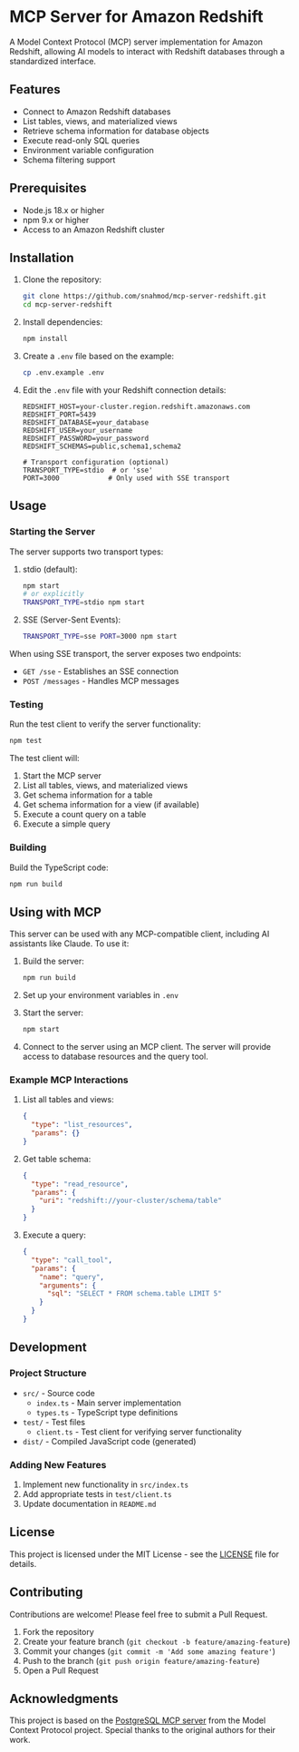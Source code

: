 # MCP Server for Amazon Redshift

A Model Context Protocol (MCP) server implementation for Amazon Redshift, allowing AI models to interact with Redshift databases through a standardized interface.

## Features

- Connect to Amazon Redshift databases
- List tables, views, and materialized views
- Retrieve schema information for database objects
- Execute read-only SQL queries
- Environment variable configuration
- Schema filtering support

## Prerequisites

- Node.js 18.x or higher
- npm 9.x or higher
- Access to an Amazon Redshift cluster

## Installation

1. Clone the repository:
   ```bash
   git clone https://github.com/snahmod/mcp-server-redshift.git
   cd mcp-server-redshift
   ```

2. Install dependencies:
   ```bash
   npm install
   ```

3. Create a `.env` file based on the example:
   ```bash
   cp .env.example .env
   ```

4. Edit the `.env` file with your Redshift connection details:
   ```
   REDSHIFT_HOST=your-cluster.region.redshift.amazonaws.com
   REDSHIFT_PORT=5439
   REDSHIFT_DATABASE=your_database
   REDSHIFT_USER=your_username
   REDSHIFT_PASSWORD=your_password
   REDSHIFT_SCHEMAS=public,schema1,schema2
   
   # Transport configuration (optional)
   TRANSPORT_TYPE=stdio  # or 'sse'
   PORT=3000            # Only used with SSE transport
   ```

## Usage

### Starting the Server

The server supports two transport types:

1. stdio (default):
   ```bash
   npm start
   # or explicitly
   TRANSPORT_TYPE=stdio npm start
   ```

2. SSE (Server-Sent Events):
   ```bash
   TRANSPORT_TYPE=sse PORT=3000 npm start
   ```

When using SSE transport, the server exposes two endpoints:
- `GET /sse` - Establishes an SSE connection
- `POST /messages` - Handles MCP messages

### Testing

Run the test client to verify the server functionality:

```bash
npm test
```

The test client will:
1. Start the MCP server
2. List all tables, views, and materialized views
3. Get schema information for a table
4. Get schema information for a view (if available)
5. Execute a count query on a table
6. Execute a simple query

### Building

Build the TypeScript code:

```bash
npm run build
```

## Using with MCP

This server can be used with any MCP-compatible client, including AI assistants like Claude. To use it:

1. Build the server:
   ```bash
   npm run build
   ```

2. Set up your environment variables in `.env`

3. Start the server:
   ```bash
   npm start
   ```

4. Connect to the server using an MCP client. The server will provide access to database resources and the query tool.

### Example MCP Interactions

1. List all tables and views:
   ```json
   {
     "type": "list_resources",
     "params": {}
   }
   ```

2. Get table schema:
   ```json
   {
     "type": "read_resource",
     "params": {
       "uri": "redshift://your-cluster/schema/table"
     }
   }
   ```

3. Execute a query:
   ```json
   {
     "type": "call_tool",
     "params": {
       "name": "query",
       "arguments": {
         "sql": "SELECT * FROM schema.table LIMIT 5"
       }
     }
   }
   ```

## Development

### Project Structure

- `src/` - Source code
  - `index.ts` - Main server implementation
  - `types.ts` - TypeScript type definitions
- `test/` - Test files
  - `client.ts` - Test client for verifying server functionality
- `dist/` - Compiled JavaScript code (generated)

### Adding New Features

1. Implement new functionality in `src/index.ts`
2. Add appropriate tests in `test/client.ts`
3. Update documentation in `README.md`

## License

This project is licensed under the MIT License - see the [LICENSE](LICENSE) file for details.

## Contributing

Contributions are welcome! Please feel free to submit a Pull Request.

1. Fork the repository
2. Create your feature branch (`git checkout -b feature/amazing-feature`)
3. Commit your changes (`git commit -m 'Add some amazing feature'`)
4. Push to the branch (`git push origin feature/amazing-feature`)
5. Open a Pull Request

## Acknowledgments

This project is based on the [PostgreSQL MCP server](https://github.com/modelcontextprotocol/servers/tree/main/src/postgres) from the Model Context Protocol project. Special thanks to the original authors for their work. 